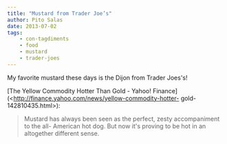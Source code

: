 ```yaml
---
title: "Mustard from Trader Joe’s"
author: Pito Salas
date: 2013-07-02
tags:
    - con-tagdiments
    - food
    - mustard
    - trader-joes
---
```




My favorite mustard these days is the Dijon from Trader Joes's!

[The Yellow Commodity Hotter Than Gold - Yahoo!
Finance](<http://finance.yahoo.com/news/yellow-commodity-hotter-
gold-142810435.html>):

> Mustard has always been seen as the perfect, zesty accompaniment to the all-
> American hot dog. But now it's proving to be hot in an altogether different
> sense.





